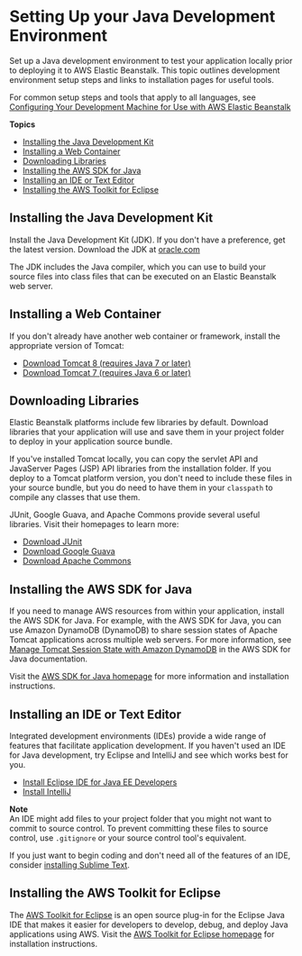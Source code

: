 # Setting Up your Java Development Environment<a name="java-development-environment"></a>

Set up a Java development environment to test your application locally prior to deploying it to AWS Elastic Beanstalk\. This topic outlines development environment setup steps and links to installation pages for useful tools\.

For common setup steps and tools that apply to all languages, see [Configuring Your Development Machine for Use with AWS Elastic Beanstalk](chapter-devenv.md)

**Topics**
+ [Installing the Java Development Kit](#java-development-environment-jdk)
+ [Installing a Web Container](#java-development-environment-tomcat)
+ [Downloading Libraries](#java-development-environment-libraries)
+ [Installing the AWS SDK for Java](#java-development-environment-sdk)
+ [Installing an IDE or Text Editor](#java-development-environment-ide)
+ [Installing the AWS Toolkit for Eclipse](#java-development-environment-toolkit)

## Installing the Java Development Kit<a name="java-development-environment-jdk"></a>

Install the Java Development Kit \(JDK\)\. If you don't have a preference, get the latest version\. Download the JDK at [oracle\.com](http://www.oracle.com/technetwork/java/javase/downloads/index.html) 

The JDK includes the Java compiler, which you can use to build your source files into class files that can be executed on an Elastic Beanstalk web server\.

## Installing a Web Container<a name="java-development-environment-tomcat"></a>

If you don't already have another web container or framework, install the appropriate version of Tomcat:
+  [Download Tomcat 8 \(requires Java 7 or later\)](http://tomcat.apache.org/download-80.cgi) 
+  [Download Tomcat 7 \(requires Java 6 or later\)](http://tomcat.apache.org/download-70.cgi) 

## Downloading Libraries<a name="java-development-environment-libraries"></a>

Elastic Beanstalk platforms include few libraries by default\. Download libraries that your application will use and save them in your project folder to deploy in your application source bundle\.

If you've installed Tomcat locally, you can copy the servlet API and JavaServer Pages \(JSP\) API libraries from the installation folder\. If you deploy to a Tomcat platform version, you don't need to include these files in your source bundle, but you do need to have them in your `classpath` to compile any classes that use them\.

JUnit, Google Guava, and Apache Commons provide several useful libraries\. Visit their homepages to learn more:
+  [Download JUnit](https://github.com/junit-team/junit/wiki/Download-and-Install) 
+  [Download Google Guava](https://code.google.com/p/guava-libraries/) 
+  [Download Apache Commons](http://commons.apache.org/downloads/) 

## Installing the AWS SDK for Java<a name="java-development-environment-sdk"></a>

If you need to manage AWS resources from within your application, install the AWS SDK for Java\. For example, with the AWS SDK for Java, you can use Amazon DynamoDB \(DynamoDB\) to share session states of Apache Tomcat applications across multiple web servers\. For more information, see [Manage Tomcat Session State with Amazon DynamoDB](http://docs.aws.amazon.com/AWSSdkDocsJava/latest/DeveloperGuide/java-dg-tomcat-session-manager.html) in the AWS SDK for Java documentation\.

Visit the [AWS SDK for Java homepage](https://aws.amazon.com/sdk-for-java/) for more information and installation instructions\.

## Installing an IDE or Text Editor<a name="java-development-environment-ide"></a>

Integrated development environments \(IDEs\) provide a wide range of features that facilitate application development\. If you haven't used an IDE for Java development, try Eclipse and IntelliJ and see which works best for you\.
+  [Install Eclipse IDE for Java EE Developers](https://www.eclipse.org/downloads/) 
+  [Install IntelliJ](https://www.jetbrains.com/idea/) 

**Note**  
An IDE might add files to your project folder that you might not want to commit to source control\. To prevent committing these files to source control, use `.gitignore` or your source control tool's equivalent\.

If you just want to begin coding and don't need all of the features of an IDE, consider [installing Sublime Text](http://www.sublimetext.com/)\.

## Installing the AWS Toolkit for Eclipse<a name="java-development-environment-toolkit"></a>

The [AWS Toolkit for Eclipse](java-eclipsetoolkit.md) is an open source plug\-in for the Eclipse Java IDE that makes it easier for developers to develop, debug, and deploy Java applications using AWS\. Visit the [AWS Toolkit for Eclipse homepage](https://aws.amazon.com/eclipse/) for installation instructions\. 